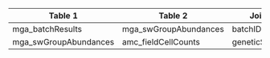 |Table 1|Table 2|Join By|
|----------------|---------------------|---------------------------------------------------|
|mga_batchResults|mga_swGroupAbundances|batchID|
|mga_swGroupAbundances|amc_fieldCellCounts|geneticSampleID|
